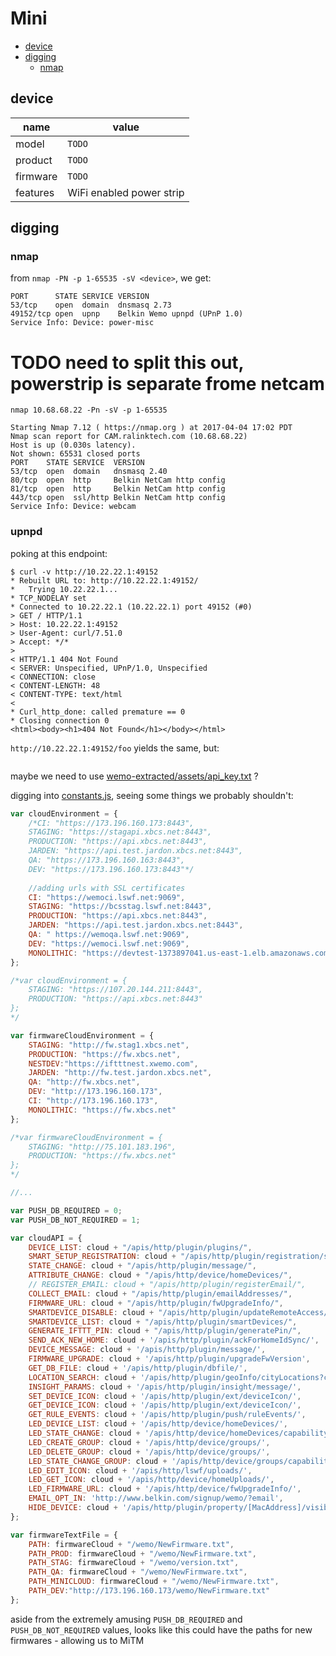 # Mini

- [device](#device)
- [digging](#digging)
  - [nmap](#nmap)


## device
name            | value
----------------|-----
model           | `TODO`
product         | `TODO`
firmware        | `TODO`
features        | WiFi enabled power strip

## digging

### nmap

from `nmap -PN -p 1-65535 -sV <device>`, we get:

```
PORT      STATE SERVICE VERSION
53/tcp    open  domain  dnsmasq 2.73
49152/tcp open  upnp    Belkin Wemo upnpd (UPnP 1.0)
Service Info: Device: power-misc
```

# TODO need to split this out, powerstrip is separate frome netcam

```
nmap 10.68.68.22 -Pn -sV -p 1-65535

Starting Nmap 7.12 ( https://nmap.org ) at 2017-04-04 17:02 PDT
Nmap scan report for CAM.ralinktech.com (10.68.68.22)
Host is up (0.030s latency).
Not shown: 65531 closed ports
PORT    STATE SERVICE  VERSION
53/tcp  open  domain   dnsmasq 2.40
80/tcp  open  http     Belkin NetCam http config
81/tcp  open  http     Belkin NetCam http config
443/tcp open  ssl/http Belkin NetCam http config
Service Info: Device: webcam
```



### upnpd

poking at this endpoint:

```
$ curl -v http://10.22.22.1:49152
* Rebuilt URL to: http://10.22.22.1:49152/
*   Trying 10.22.22.1...
* TCP_NODELAY set
* Connected to 10.22.22.1 (10.22.22.1) port 49152 (#0)
> GET / HTTP/1.1
> Host: 10.22.22.1:49152
> User-Agent: curl/7.51.0
> Accept: */*
>
< HTTP/1.1 404 Not Found
< SERVER: Unspecified, UPnP/1.0, Unspecified
< CONNECTION: close
< CONTENT-LENGTH: 48
< CONTENT-TYPE: text/html
<
* Curl_http_done: called premature == 0
* Closing connection 0
<html><body><h1>404 Not Found</h1></body></html>
```

`http://10.22.22.1:49152/foo` yields the same, but:

```

```

maybe we need to use [wemo-extracted/assets/api_key.txt](wemo-extracted/assets/api_key.txt) ?
 
digging into [constants.js](wemo-extracted/assets/www/js/constants.js), seeing some things we probably shouldn't:
```javascript
var cloudEnvironment = {
    /*CI: "https://173.196.160.173:8443",
    STAGING: "https://stagapi.xbcs.net:8443",
    PRODUCTION: "https://api.xbcs.net:8443",
    JARDEN: "https://api.test.jardon.xbcs.net:8443",
    QA: "https://173.196.160.163:8443",
    DEV: "https://173.196.160.173:8443"*/
		
    //adding urls with SSL certificates
    CI: "https://wemoci.lswf.net:9069",
    STAGING: "https://bcsstag.lswf.net:8443",
    PRODUCTION: "https://api.xbcs.net:8443",
    JARDEN: "https://api.test.jardon.xbcs.net:8443",
    QA: " https://wemoqa.lswf.net:9069",
    DEV: "https://wemoci.lswf.net:9069",
    MONOLITHIC: "https://devtest-1373897041.us-east-1.elb.amazonaws.com:8443"
};

/*var cloudEnvironment = {
    STAGING: "https://107.20.144.211:8443",
    PRODUCTION: "https://api.xbcs.net:8443"
};
*/

var firmwareCloudEnvironment = {
    STAGING: "http://fw.stag1.xbcs.net",
    PRODUCTION: "https://fw.xbcs.net",
    NESTDEV:"https://iftttnest.xwemo.com",
    JARDEN: "http://fw.test.jardon.xbcs.net",
    QA: "http://fw.xbcs.net",
    DEV: "http://173.196.160.173",
    CI: "http://173.196.160.173",
    MONOLITHIC: "https://fw.xbcs.net"
};

/*var firmwareCloudEnvironment = {
    STAGING: "http://75.101.183.196",
    PRODUCTION: "https://fw.xbcs.net"
};
*/

//...

var PUSH_DB_REQUIRED = 0;
var PUSH_DB_NOT_REQUIRED = 1;

var cloudAPI = {
    DEVICE_LIST: cloud + "/apis/http/plugin/plugins/",
    SMART_SETUP_REGISTRATION: cloud + "/apis/http/plugin/registration/smartDevice",
    STATE_CHANGE: cloud + "/apis/http/plugin/message/",
    ATTRIBUTE_CHANGE: cloud + "/apis/http/device/homeDevices/",
    // REGISTER_EMAIL: cloud + "/apis/http/plugin/registerEmail/",
    COLLECT_EMAIL: cloud + "/apis/http/plugin/emailAddresses/",
    FIRMWARE_URL: cloud + "/apis/http/plugin/fwUpgradeInfo/",
    SMARTDEVICE_DISABLE: cloud + "/apis/http/plugin/updateRemoteAccess/",
    SMARTDEVICE_LIST: cloud + "/apis/http/plugin/smartDevices/",
    GENERATE_IFTTT_PIN: cloud + "/apis/http/plugin/generatePin/",
    SEND_ACK_NEW_HOME: cloud + '/apis/http/plugin/ackForHomeIdSync/',
    DEVICE_MESSAGE: cloud + '/apis/http/plugin/message/',
    FIRMWARE_UPGRADE: cloud + '/apis/http/plugin/upgradeFwVersion',
    GET_DB_FILE: cloud + '/apis/http/plugin/dbfile/',
    LOCATION_SEARCH: cloud + '/apis/http/plugin/geoInfo/cityLocations?cityName=',
    INSIGHT_PARAMS: cloud + '/apis/http/plugin/insight/message/',
    SET_DEVICE_ICON: cloud + '/apis/http/plugin/ext/deviceIcon/',
    GET_DEVICE_ICON: cloud + '/apis/http/plugin/ext/deviceIcon/',
    GET_RULE_EVENTS: cloud + '/apis/http/plugin/push/ruleEvents/',
    LED_DEVICE_LIST: cloud + '/apis/http/device/homeDevices/',
    LED_STATE_CHANGE: cloud + '/apis/http/device/homeDevices/capabilityProfile?remoteSync=true',
    LED_CREATE_GROUP: cloud + '/apis/http/device/groups/',
    LED_DELETE_GROUP: cloud + '/apis/http/device/groups/',
    LED_STATE_CHANGE_GROUP: cloud + '/apis/http/device/groups/capabilityProfile?remoteSync=true',
    LED_EDIT_ICON: cloud + '/apis/http/lswf/uploads/',
    LED_GET_ICON: cloud + '/apis/http/device/homeUploads/',
    LED_FIRMWARE_URL: cloud + '/apis/http/device/fwUpgradeInfo/',
    EMAIL_OPT_IN: 'http://www.belkin.com/signup/wemo/?email',
    HIDE_DEVICE: cloud + '/apis/http/plugin/property/[MacAddress]/visibility/0'
};

var firmwareTextFile = {
    PATH: firmwareCloud + "/wemo/NewFirmware.txt",
    PATH_PROD: firmwareCloud + "/wemo/NewFirmware.txt",
    PATH_STAG: firmwareCloud + "/wemo/version.txt",
    PATH_QA: firmwareCloud + "/wemo/NewFirmware.txt",
    PATH_MINICLOUD: firmwareCloud + "/wemo/NewFirmware.txt",
    PATH_DEV:"http://173.196.160.173/wemo/NewFirmware.txt"
};
```

aside from the extremely amusing `PUSH_DB_REQUIRED` and `PUSH_DB_NOT_REQUIRED` values, looks like this could have the paths for new firmwares - allowing us to MiTM
